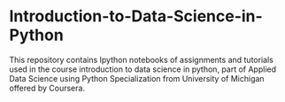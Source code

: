 # Introduction-to-Data-Science-in-Python
This repository contains Ipython notebooks of assignments and tutorials used in the course introduction to data science in python, part of Applied Data Science using Python Specialization from University of Michigan offered by Coursera.

